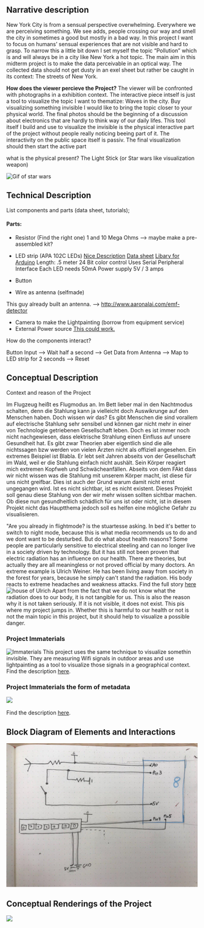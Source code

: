 ## Narrative description

New York City is from a sensual perspective overwhelming. Everywhere we are perceiving something. We see adds, people crossing our way and smell the city in sometimes a good but mostly in a bad way. In this project I want to focus on humans’ sensual experiences that are not visible and hard to grasp. To narrow this a little bit down I set myself the topic “Pollution” which is and will always be in a city like New York a hot topic. The main aim in this midterm project is to make the data perceivable in an optical way. The collected data should not get dusty in an exel sheet but rather be caught in its context: The streets of New York.

__How does the viewer percieve the Project?__
The viewer will be confronted with photographs in a exhibition context. The interactive piece intself is just a tool to visualize the topic I want to thematize: Waves in the city. Buy visualizing something invisible I would like to bring the topic closer to your physical world. The final photos should be the beginning of a discussion about electronics that are hardly to think way of our daily lifes. This tool itself I build and use to visualize the invisible is the physical interactive part of the project without people really noticing beeing part of it. The interactivity on the public space itself is passiv. The final visualization should then start the active part


what is the physical present?
The Light Stick (or Star wars like visualization weapon)

![Gif of star wars](https://external-content.duckduckgo.com/iu/?u=http%3A%2F%2Fbestanimations.com%2FSci-Fi%2FStarWars%2Fstar-wars-animated-gif-40.gif&f=1&nofb=1)



## Technical Description

List components and parts (data sheet, tutorials);

#### Parts:
-	Resistor (Find the right one) 1 and 10 Mega Ohms --> maybe make a pre-assembled kit?
-	LED strip (APA 102C LEDs)
  [Nice Description](https://www.pololu.com/product/2557)
  [Data sheet](https://www.pololu.com/file/0J891/APA102C.pdf)
  [Libary for Arduino](https://github.com/pololu/apa102-arduino)
  Length: .5 meter
  24 Bit color control
  Uses Serial Peripheral Interface
  Each LED needs 50mA
  Power supply 5V / 3 amps

-	Button
-	Wire as antenna (selfmade) 

This guy already built an antenna. --> http://www.aaronalai.com/emf-detector
-	Camera to make the Lightpainting (borrow from equipment service)
-	External Power source [This could work.](https://www.amazon.com/Attom-Tech-Portable-External-Emergency/dp/B07JZCZSH9/ref=sxbs_sxwds-stvp?keywords=power+bank+5v+3+amp&pd_rd_i=B07JZCZSH9&pd_rd_r=137a34d2-0440-4871-900d-dd0c28478eec&pd_rd_w=BGb0X&pd_rd_wg=O6jPf&pf_rd_p=a6d018ad-f20b-46c9-8920-433972c7d9b7&pf_rd_r=A46MDZ92TSF9QRZ90Q80&qid=1574281168)

How do the components interact?

Button Input --> Wait half a second --> Get Data from Antenna --> Map to LED strip for 2 seconds --> Reset


## Conceptual Description

Context and reason of the Project

Im Flugzeug heißt es Flugmodus an. Im Bett lieber mal in den Nachtmodus schalten, denn die Stahlung kann ja vielleicht doch Auswikrunge auf den Menschen haben. Doch wissen wir das? Es gibt Menschen die sind vorallem auf electrische Stahlung sehr sensibel und können gar nicht mehr in einer von Technologie getriebenen Gesellschaft leben. Doch es ist immer noch nicht nachgewiesen, dass elektrische Strahlung einen Einfluss auf unsere Gesundheit hat. Es gibt zwar Theorien aber eigentlich sind die alle nichtssagen bzw werden von vielen Ärzten nicht als offiziell angesehen.
Ein extremes Beispiel ist Blabla. Er lebt seit Jahren abseits von der Gesellschaft im Wald, weil er die Stahlung einfach nicht aushält. Sein Körper reagiert mich extremen Kopfweh und Schwächeanfällen.
Abseits von dem FAkt dass wir nicht wissen was die Stahlung mit unserem Körper macht, ist diese für uns nicht greifbar. Dies ist auch der Grund warum damit nicht ernst ungegangen wird. Ist es nicht sichtbar, ist es nicht existent. Dieses Projekt soll genau diese Stahlung von der wir mehr wissen sollten sichtbar machen. Ob diese nun gesundheitlich schädlich für uns ist oder nicht, ist in diesem Projekt nicht das Hauptthema jedoch soll es helfen eine mögliche Gefahr zu visualisieren.

"Are you already in flightmode? is the stuartesse asking. In bed it's better to switch to night mode, because this is what media recommends us to do and we dont want to be desturbed. But do what about health reasons? Some people are particularly sensitive to electrical steeling and can no longer live in a society driven by technology. But it has still not been proven that electric radiation has an influence on our health. There are theories, but actually they are all meaningless or not proved official by many doctors.
An extreme example is Ulrich Weiner. He has been living away from society in the forest for years, because he simply can't stand the radiation. His body reacts to extreme headaches and weakness attacks. Find the full story [here](https://ul-we.de/about-me/) ![house of Ulrich](https://ul-we.de/wp-content/uploads/2011/05/P1010226.jpg)
Apart from the fact that we do not know what the radiation does to our body, it is not tangible for us. This is also the reason why it is not taken seriously. If it is not visible, it does not exist. This pis where my project jumps in. Whether this is harmful to our health or not is not the main topic in this project, but it should help to visualize a possible danger.


### Project Immaterials
![Immaterials](https://external-content.duckduckgo.com/iu/?u=http%3A%2F%2Fs3.amazonaws.com%2Flighthouse.s3.amazonaws.com%2Fassets%2F1071%2Fprimary.jpg%3F1374069487&f=1&nofb=1)
This project uses the same technique to visualize somethin invisible. They are measuring Wifi signals in outdoor areas and use lightpainting as a tool to visualize those signals in a geographical context.
Find the description [here](http://www.lighthouse.org.uk/programme/immaterials).

### Project Immaterials the form of metadata
![](https://onformative.com/assets/work/immaterials_05.jpg)

Find the description [here](https://onformative.com/work/immaterials).


## Block Diagram of Elements and Interactions

![Schematic](https://raw.githubusercontent.com/TTropschuh/ElectronicsWithPhil/master/photo_2019-11-20_16-47-58.jpg)

## Conceptual Renderings of the Project
![](https://raw.githubusercontent.com/TTropschuh/ElectronicsWithPhil/master/walker.png)
